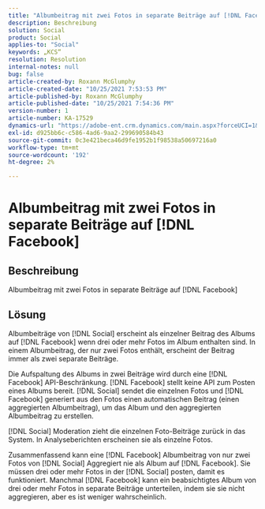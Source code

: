 ```yaml
---
title: "Albumbeitrag mit zwei Fotos in separate Beiträge auf [!DNL Facebook]"
description: Beschreibung
solution: Social
product: Social
applies-to: "Social"
keywords: „KCS“
resolution: Resolution
internal-notes: null
bug: false
article-created-by: Roxann McGlumphy
article-created-date: "10/25/2021 7:53:53 PM"
article-published-by: Roxann McGlumphy
article-published-date: "10/25/2021 7:54:36 PM"
version-number: 1
article-number: KA-17529
dynamics-url: "https://adobe-ent.crm.dynamics.com/main.aspx?forceUCI=1&pagetype=entityrecord&etn=knowledgearticle&id=1b947846-cd35-ec11-b6e6-000d3a3485ea"
exl-id: d925bb6c-c586-4ad6-9aa2-299690584b43
source-git-commit: 0c3e421beca46d9fe1952b1f98538a50697216a0
workflow-type: tm+mt
source-wordcount: '192'
ht-degree: 2%

---
```


# Albumbeitrag mit zwei Fotos in separate Beiträge auf [!DNL Facebook]

## Beschreibung

Albumbeitrag mit zwei Fotos in separate Beiträge auf [!DNL Facebook]

## Lösung


Albumbeiträge von [!DNL Social] erscheint als einzelner Beitrag des Albums auf [!DNL Facebook] wenn drei oder mehr Fotos im Album enthalten sind. In einem Albumbeitrag, der nur zwei Fotos enthält, erscheint der Beitrag immer als zwei separate Beiträge.

Die Aufspaltung des Albums in zwei Beiträge wird durch eine [!DNL Facebook] API-Beschränkung. [!DNL Facebook] stellt keine API zum Posten eines Albums bereit. [!DNL Social] sendet die einzelnen Fotos und [!DNL Facebook] generiert aus den Fotos einen automatischen Beitrag (einen aggregierten Albumbeitrag), um das Album und den aggregierten Albumbeitrag zu erstellen.

[!DNL Social] Moderation zieht die einzelnen Foto-Beiträge zurück in das System. In Analyseberichten erscheinen sie als einzelne Fotos.

Zusammenfassend kann eine [!DNL Facebook] Albumbeitrag von nur zwei Fotos von [!DNL Social] Aggregiert nie als Album auf [!DNL Facebook]. Sie müssen drei oder mehr Fotos in der [!DNL Social] posten, damit es funktioniert. Manchmal [!DNL Facebook] kann ein beabsichtigtes Album von drei oder mehr Fotos in separate Beiträge unterteilen, indem sie sie nicht aggregieren, aber es ist weniger wahrscheinlich.
